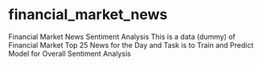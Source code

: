 # financial_market_news
Financial Market News Sentiment Analysis
This is a data (dummy) of Financial Market Top 25 News for the Day and Task is to Train and Predict Model for Overall Sentiment Analysis
